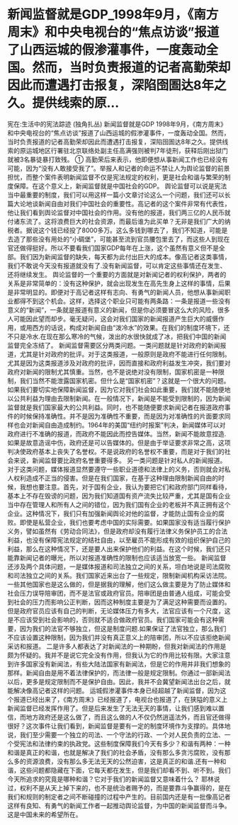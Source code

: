 # 新闻监督就是GDP_1998年9月，《南方周末》和中央电视台的“焦点访谈”报道了山西运城的假渗灌事件，一度轰动全国。然而，当时负责报道的记者高勤荣却因此而遭遇打击报复，深陷囹圄达8年之久。提供线索的原...

宪在:生活中的宪法踪迹 (独角扎丛)
新闻监督就是GDP
1998年9月，《南方周末》和中央电视台的“焦点访谈”报道了山西运城的假渗灌事件，一度轰动全国。然而，当时负责报道的记者高勤荣却因此而遭遇打击报复，深陷囹圄达8年之久。提供线索的原运城地区行署驻北京联络处副主任高满强则被判7年徒刑，获释后刚出狱门就被3名暴徒暴打致残。
①
高勤荣后来表示，他即便想从事新闻工作也已经没有可能，因为“没有人敢接受我了”。举报人和记者的命运不禁让人为舆论监督的前景担忧，而整个案件表明新闻监督不仅是宪法规定的权利，更是社会和谐与繁荣的制度保障。在这个意义上，新闻监督就是中国社会的GDP。
舆论监督可以说是宪法当中最重要的制度，我们可以用这样一篇小文章讨论这么一个问题，我们还可以长篇大论地谈新闻自由对我们中国社会的重要性。高记者的这个案件非常有代表性，他让我们看到舆论监督对中国社会的作用。没有他的报道，我们两三亿的人民币就付诸东流了。这将浪费巨大的社会资源，而最后谁为此买单？无非是我们广大的纳税者。据说这个钱已经投了8000多万。这么多钱到哪去了，我们不知道，可能是去造了那些没有用处的“小碉堡”，可能甚至流到官员腰包里去了，而这些人到现在官还做得挺好。所以不要看我们国家GDP每年在上涨，这个虽然有意义但不是全部。我们因为新闻监督的缺失，每天都为此付出巨大的成本。像高记者这类事情，我们不敢说今天没有报道就没有了.没有新闻监督，可以肯定这些事情还在发生、还将继续发生。
舆论监督的一个重要的方面就是对新闻记者的权利保护，两者的关系是非常简单的：没有这种保护，就会出现发生在高先生身上这样的事情，后果是非常明显的。即便对于高记者这样有志向、有勇气的新闻人员，他想从事新闻职业都得不到这个机会。这样，选择这个职业只可能有两条路：一条是报道一些没有意义的“新闻”，一条就是报道有意义的新闻，但是你必须要冒这么大的风险，很多人可能因此望而却步。毫无疑问，这会对我们国家的新闻报道产生巨大的威慑作用，或用西方的话说，构成对新闻自由“泼冷水”的效果。在我们的制度环境下，还不只是冷水.在现在那么寒冷的气候，泼出的水很快就成了冰，把我们中国的新闻监督完全冻结了。
新闻监督需要区分两类问题。一类问题就是针对政府的新闻报道，尤其是针对政府的批评。对于这类报道，一般原则是政府不能进行任何限制。尤其是因为这类报道涉及对政府的批评，因而直接和政府利益发生冲突，我们要对政府对新闻的限制尤其慎重。当然，也不是说绝对没有限制，国家机密是一种限制，我们当然不能泄露国家机密。但什么是“国家机密”？这就是一个很大的问题。如果我们要切实地保障新闻监督，因为它对我们社会如此重要，我们就不能随便地以公共利益为理由去限制新闻。在一般情况下，新闻是不能受到限制的，因为新闻监督就是我们国家最大的公共利益。同时，也不能随便要求新闻记者在报道政府事件的时候保持准确性。并不是因为准确性不重要，而是因为对准确性的片面要求同样也会对新闻自由造成制约。1964年的美国“纽约时报案”判决，新闻媒体可以对政府进行不准确的报道，而政府不能因此而控告媒体。当然，新闻不能故意捏造.如果是故意造谣中伤，政府还是可以告媒体的。但是由于举证要求非常之高，这项判决使政府基本上丧失了名誉权。不是说政府的名誉权不重要，而是对于我们的社会来说，新闻监督要比政府名誉重要得多。
另一类问题是针对私人的新闻报道。对于这类问题，媒体报道显然要遵守一些职业道德和法律上的义务，否则就会对私人权利造成不正当的侵害。但是在我们国家，在基于这种理由限制新闻自由的时候，我想也要注意。首先，对于国有企业，我认为要把它们和政府部门同样看待，基本上不存在毁谤的问题，因为我们知道国有资产流失比较严重，尤其是国有企业当中存在管理人和所有人之间的错位，因为我们国有企业的老板并不真正拥有这个企业。这种情况下，我们只有加强新闻舆论对他的监督，才能防止国有企业的腐败。即使是私营企业，我们也要考虑中国的实际需要。如果国家没有适当履行保护义务，譬如虽然有《劳动合同法》，但是政府却没有履行法律义务保护员工的合法利益，也没有保障宪法规定的结社自由，以至雇员不能形成有效的组织保护自己的利益，那么在这种情况下，还是要人出来保护他们的利益。在这个时候，我们还只能靠新闻记者的曝光，所以对报道准确性的限制也应该适当放宽一些。
新闻监督还涉及两个具体问题，一是媒体报道和司法独立之间的关系，坦白地说是司法腐败和司法独立之间的关系。我们国家近来出台了一些规定，限制新闻机构采访法院。一些其他国家也是这么做的，但是据我的理解，他们这么做主要是为了防止媒体和社会压力误导陪审团，而不是法官或政府官员。陪审团是由普通人组成，可能会受到社会的压力而影响公正判断，因而这种制度主要是为了满足这种需要而设置的。但是政府官员应该有自己的判断，无论媒体压力有多大，法官应该有一个尺度，这是不应该受到社会影响的，否则就不适合做政府官员。我们国家可能会有这种需要，因为我们的法官不够独立，但这是制度问题.如果保证了法官独立，那么我们不应该设置这种限制，因为我们并没有真正意义上的陪审团，所以不应该拒绝新闻采访和报道。
二是许多人都表达了对新闻法的一种期盼，但我对新闻法的作用是颇为怀疑的。我并不是说它完全没有作用，但我认为它的作用比较有限。大家注意到许多国家没有新闻法，有些大陆法国家有新闻法，但是它的作用并非我们想象的那样。新闻自由是用不着法律保护的，而法律一般是规定限制。你通过一部新闻法以后，更多是规定限制而不是保护自由。因此，我并不会冀望新闻法出台之后，就能解决像高记者这样的问题。
运城假渗灌事件本身已经超越了新闻监督，因为这个报道已经出来了，《南方周末》已经报道了，电视台也报道了，在狭隘的意义上新闻监督已经发挥作用了。但是后来发生了无法无天的事情，让我们感到难以置信，而地方政府还是这么做了，而且这么做的人不仅仍然逍遥法外，而且官还做得很好？这次事件让我们看到，新闻监督是要有一定的制度环境作为支撑的。具体地说，我们至少需要一个独立的司法、一个守法的行政、一个对人民负责的立法、一个受宪法和法律约束的执政党。这些制度保障我们今天有多少？和谐有两种：一种和谐是真正的和谐，也就是解决了我们的社会矛盾，没有那么多贪污腐败，没有那么多的资源浪费，没有那么多无法无天的公然迫害，这是真正的和谐.还有一种和谐，这些问题都隐藏在下面，它每天都在发生，但是我们却看不到、听不到。我们今天所追求的究竟是哪种和谐？它对于我们的新闻监督又意味着什么？
耶林说过，权利不是从天上掉下来的，也不是统治者赐予的，而是要靠斗争赢得的，是在我们和规则的制定者之间不断碰撞的过程中产生的。目前国内还是有一批像高记者这样有良知、有勇气的新闻工作者一起推动舆论监督，为中国的新闻监督而斗争。这是中国未来的希望所在。
